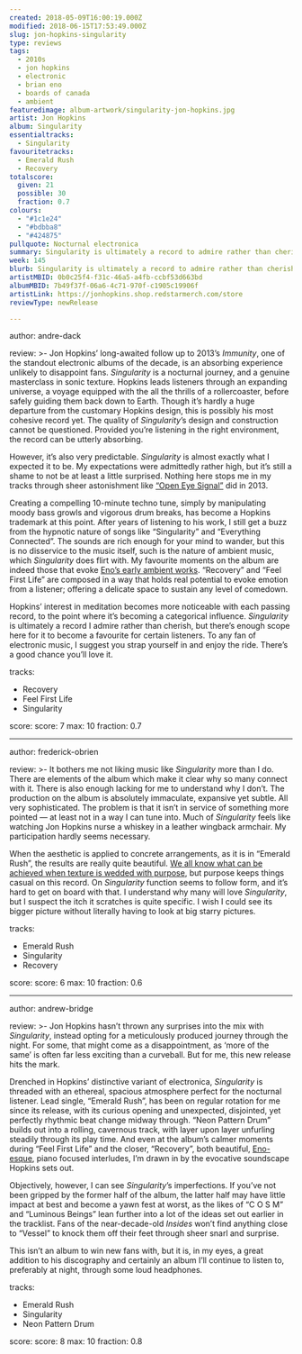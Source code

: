 ```yaml
---
created: 2018-05-09T16:00:19.000Z
modified: 2018-06-15T17:53:49.000Z
slug: jon-hopkins-singularity
type: reviews
tags:
  - 2010s
  - jon hopkins
  - electronic
  - brian eno
  - boards of canada
  - ambient
featuredimage: album-artwork/singularity-jon-hopkins.jpg
artist: Jon Hopkins
album: Singularity
essentialtracks:
  - Singularity
favouritetracks:
  - Emerald Rush
  - Recovery
totalscore:
  given: 21
  possible: 30
  fraction: 0.7
colours:
  - "#1c1e24"
  - "#bdbba8"
  - "#424875"
pullquote: Nocturnal electronica
summary: Singularity is ultimately a record to admire rather than cherish, but there’s enough scope here for it to become a favourite for certain listeners. To any fan of electronic music, we suggest you strap yourself in and enjoy the ride. There’s a good chance you’ll love it.
week: 145
blurb: Singularity is ultimately a record to admire rather than cherish, but there’s enough scope here for it to become a favourite for electronic listeners.
artistMBID: 0b0c25f4-f31c-46a5-a4fb-ccbf53d663bd
albumMBID: 7b49f37f-06a6-4c71-970f-c1905c19906f
artistLink: https://jonhopkins.shop.redstarmerch.com/store
reviewType: newRelease

---
```


author: andre-dack

review: >-
  Jon Hopkins’ long-awaited follow up to 2013’s *Immunity*, one of the standout electronic albums of the decade, is an absorbing experience unlikely to disappoint fans. *Singularity* is a nocturnal journey, and a genuine masterclass in sonic texture. Hopkins leads listeners through an expanding universe, a voyage equipped with the all the thrills of a rollercoaster, before safely guiding them back down to Earth. Though it’s hardly a huge departure from the customary Hopkins design, this is possibly his most cohesive record yet. The quality of *Singularity*’s design and construction cannot be questioned. Provided you’re listening in the right environment, the record can be utterly absorbing. 
  
  However, it’s also very predictable. *Singularity* is almost exactly what I expected it to be. My expectations were admittedly rather high, but it’s still a shame to not be at least a little surprised. Nothing here stops me in my tracks through sheer astonishment like [“Open Eye Signal”](https://www.youtube.com/watch?v=Q04ILDXe3QE) did in 2013.

  Creating a compelling 10-minute techno tune, simply by manipulating moody bass growls and vigorous drum breaks, has become a Hopkins trademark at this point. After years of listening to his work, I still get a buzz from the hypnotic nature of songs like “Singularity” and “Everything Connected”. The sounds are rich enough for your mind to wander, but this is no disservice to the music itself, such is the nature of ambient music, which *Singularity* does flirt with. My favourite moments on the album are indeed those that evoke [Eno’s early ambient works](/reviews/brian-eno-ambient-1-music-for-airports/). “Recovery” and “Feel First Life” are composed in a way that holds real potential to evoke emotion from a listener; offering a delicate space to sustain any level of comedown. 
  
  Hopkins’ interest in meditation becomes more noticeable with each passing record, to the point where it’s becoming a categorical influence. *Singularity* is ultimately a record I admire rather than cherish, but there’s enough scope here for it to become a favourite for certain listeners. To any fan of electronic music, I suggest you strap yourself in and enjoy the ride. There’s a good chance you’ll love it.

tracks:
  - Recovery
  - ­­Feel First Life
  - ­­Singularity

score:
  score: 7
  max: 10
  fraction: 0.7

---
author: frederick-obrien

review: >-
  It bothers me not liking music like *Singularity* more than I do. There are elements of the album which make it clear why so many connect with it. There is also enough lacking for me to understand why I don’t. The production on the album is absolutely immaculate, expansive yet subtle. All very sophisticated. The problem is that it isn’t in service of something more pointed — at least not in a way I can tune into. Much of *Singularity* feels like watching Jon Hopkins nurse a whiskey in a leather wingback armchair. My participation hardly seems necessary. 
  
  When the aesthetic is applied to concrete arrangements, as it is in “Emerald Rush”, the results are really quite beautiful. [We all know what can be achieved when texture is wedded with purpose](/reviews/boards-of-canada-music-has-the-right-to-children/), but purpose keeps things casual on this record. On *Singularity* function seems to follow form, and it’s hard to get on board with that. I understand why many will love *Singularity*, but I suspect the itch it scratches is quite specific. I wish I could see its bigger picture without literally having to look at big starry pictures.

tracks:
  - Emerald Rush
  - ­­Singularity
  - ­­Recovery

score:
  score: 6
  max: 10
  fraction: 0.6

---
author: andrew-bridge

review: >-
  Jon Hopkins hasn’t thrown any surprises into the mix with *Singularity*, instead opting for a meticulously produced journey through the night. For some, that might come as a disappointment, as ‘more of the same’ is often far less exciting than a curveball. But for me, this new release hits the mark. 
  
  Drenched in Hopkins’ distinctive variant of electronica, *Singularity* is threaded with an ethereal, spacious atmosphere perfect for the nocturnal listener. Lead single, “Emerald Rush”, has been on regular rotation for me since its release, with its curious opening and unexpected, disjointed, yet perfectly rhythmic beat change midway through. “Neon Pattern Drum” builds out into a rolling, cavernous track, with layer upon layer unfurling steadily through its play time. And even at the album’s calmer moments during “Feel First Life” and the closer, “Recovery”, both beautiful, [Eno-esque](/reviews/brian-eno-ambient-1-music-for-airports/), piano focused interludes, I’m drawn in by the evocative soundscape Hopkins sets out. 
  
  Objectively, however, I can see *Singularity*’s imperfections. If you’ve not been gripped by the former half of the album, the latter half may have little impact at best and become a yawn fest at worst, as the likes of “C O S M” and “Luminous Beings” lean further into a lot of the ideas set out earlier in the tracklist. Fans of the near-decade-old *Insides* won’t find anything close to “Vessel” to knock them off their feet through sheer snarl and surprise. 
  
  This isn’t an album to win new fans with, but it is, in my eyes, a great addition to his discography and certainly an album I’ll continue to listen to, preferably at night, through some loud headphones.

tracks:
  - Emerald Rush
  - ­­Singularity
  - ­­Neon Pattern Drum

score:
  score: 8
  max: 10
  fraction: 0.8
